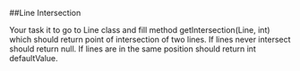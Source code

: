 ##Line Intersection

Your task it to go to Line class and fill method getIntersection(Line, int) which should return point of intersection of two lines. If lines never intersect should return null. If lines are in the same position should return int defaultValue.